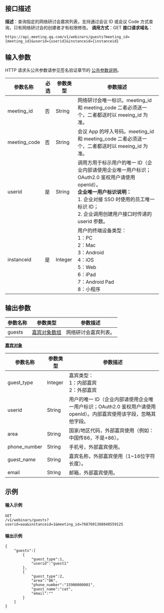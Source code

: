 ## 接口描述
**描述**：查询指定的网络研讨会嘉宾列表，支持通过会议 ID 或会议 Code 方式查询，只有网络研讨会的创建者才有权限修改。
**调用方式**：GET
**接口请求域名**：
```plaintext
https://api.meeting.qq.com/v1/webinars/guests?meeting_id={meeting_id}&userid={userid}&instanceid={instanceid}
```


## 输入参数
HTTP 请求头公共参数请参见签名验证章节的 [公共参数说明](https://cloud.tencent.com/document/product/1095/42413#.E5.85.AC.E5.85.B1.E5.8F.82.E6.95.B0)。

| **参数名称** | **必选** | **参数类型** | **参数描述**                                                 |
| ------------ | -------- | ------------ | ------------------------------------------------------------ |
| meeting_id   | 否       | String       | 网络研讨会唯一标识。meeting_id 和 meeting_code 二者必须送一个，二者都送时以 meeing_id 为准。 |
| meeting_code | 否       | String       | 会议 App 的呼入号码。meeting_id 和 meeting_code 二者必须送一个，二者都送时以 meeing_id 为准。 |
| userid       | 是       | String       | 调用方用于标示用户的唯一 ID（企业内部请使用企业唯一用户标识；OAuth2.0 鉴权用户请使用 openId）。 <br>**企业唯一用户标识说明：** <br>1. 企业对接 SSO 时使用的员工唯一标识 ID； <br>2. 企业调用创建用户接口时传递的 userid 参数。 |
| instanceid   | 是       | Integer      | 用户的终端设备类型： <br>1：PC <br>2：Mac<br>3：Android <br>4：iOS <br>5：Web <br>6：iPad <br>7：Android Pad <br>8：小程序 |

## 输出参数

| 参数名称 | 参数类型     | 参数描述             |
| -------- | ------------ | -------------------- |
| guests   | [嘉宾对象数组](#guest) | 网络研讨会嘉宾列表。 |


**[嘉宾对象](id:guest)**

| 参数名称     | 参数类型 | 参数描述                                                     |
| ------------ | -------- | ------------------------------------------------------------ |
| guest_type   | Integer  | 嘉宾类型：<br>1：内部嘉宾<br>2：外部嘉宾                             |
| userid       | String   | 用户的唯一 ID（企业内部请使用企业唯一用户标识；OAuth2.0 鉴权用户请使用 openId）。内部嘉宾使用该字段，忽略其他字段。 |
| area         | String   | 国家/地区代码，外部嘉宾使用（例如：中国传86，不是+86）。     |
| phone_number | String   | 手机号，外部嘉宾使用。                                       |
| guest_name   | String   | 嘉宾名称，外部嘉宾使用（1~16位字符长度）。                   |
| email        | String   | 邮箱，外部嘉宾使用。                                         |



## 示例
#### 输入示例
```plaintext
GET
/v1/webinars/guests?userid=aaa&instanceid=1&meeting_id=7687691388848559125
```




#### 输出示例
```plaintext
{
    "guests":[
        {
            "guest_type":1,
            "userid":"guest1"
        },
        {
            "guest_type":2,
            "area":"86",
            "phone_number":"15900000001",
            "guest_name":"cat",
            "email":""
        }
    ]
}
```
 
